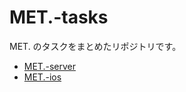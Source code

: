 # MET.-tasks

MET. のタスクをまとめたリポジトリです。

- [MET.-server](https://github.com/beaconFUN/MET.-server)
- [MET.-ios](https://github.com/beaconFUN/MET.-ios)

